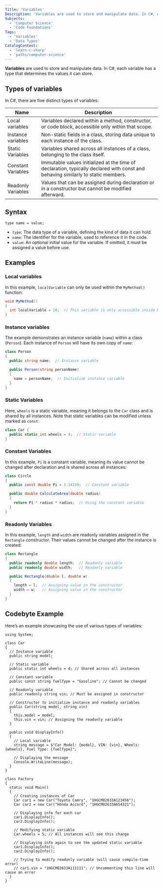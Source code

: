 ```yaml
---
Title: 'Variables'
Description: 'Variables are used to store and manipulate data. In C#, each variable has a type that determines the values it can store.'
Subjects:
  - 'Computer Science'
  - 'Code Foundations'
Tags:
  - 'Variables'
  - 'Data Types'
CatalogContent:
  - 'learn-c-sharp'
  - 'paths/computer-science'
---
```


**Variables** are used to store and manipulate data. In C#, each variable has a type that determines the values it can store.

## Types of variables

In C#, there are five distinct types of variables:

| Name               | Description                                                                                                                      |
| ------------------ | -------------------------------------------------------------------------------------------------------------------------        |
| Local variables    | Variables declared within a method, constructor, or code block, accessible only within that scope.                               |
| Instance variables | Non-static fields in a class, storing data unique to each instance of the class.                                                 |
| Static Variables   | Variables shared across all instances of a class, belonging to the class itself.                                                 |
| Constant Variables | Immutable values initialized at the time of declaration, typically declared with const and behaving similarly to static members. |
| Readonly Variables | Values that can be assigned during declaration or in a constructor but cannot be modified afterward.                             |

## Syntax

```pseudo
type name = value;
```

- `type`: The data type of a variable, defining the kind of data it can hold.
- `name`: The identifier for the variable, used to reference it in the code.
- `value`: An optional initial value for the variable. If omitted, it must be assigned a value before use.

## Examples

### Local variables

In this example, `localVariable` can only be used within the `MyMethod()` function:

```cs
void MyMethod()
{
  int localVariable = 10;  // This variable is only accessible inside MyMethod
}
```

### Instance variables

The example demonstrates an instance variable (`name`) within a class (`Person`). Each instance of `Person` will have its own copy of `name`:

```cs
class Person
{
  public string name;  // Instance variable

  public Person(string personName)
  {
    name = personName;  // Initialize instance variable
  }
}
```

### Static Variables

Here, `wheels` is a static variable, meaning it belongs to the `Car` class and is shared by all instances. Note that static variables can be modified unless marked as `const`:

```cs
class Car {
  public static int wheels = 4;  // Static variable
}
```

### Constant Variables

In this example, `Pi` is a constant variable, meaning its value cannot be changed after declaration and is shared across all instances:

```cs
class Circle
{
  public const double Pi = 3.14159;  // Constant variable

  public double CalculateArea(double radius)
  {
    return Pi * radius * radius;  // Using the constant variable
  }
}
```

### Readonly Variables

In this example, `length` and `width` are readonly variables assigned in the `Rectangle` constructor. Their values cannot be changed after the instance is created:

```cs
class Rectangle
{
  public readonly double length;  // Readonly variable
  public readonly double width;   // Readonly variable

  public Rectangle(double l, double w)
  {
    length = l;  // Assigning value in the constructor
    width = w;   // Assigning value in the constructor
  }
}
```

## Codebyte Example

Here’s an example showcasing the use of various types of variables:

```codebyte/csharp
using System;

class Car
{
  // Instance variable
  public string model;

  // Static variable
  public static int wheels = 4; // Shared across all instances

  // Constant variable
  public const string fuelType = "Gasoline"; // Cannot be changed

  // Readonly variable
  public readonly string vin; // Must be assigned in constructor

  // Constructor to initialize instance and readonly variables
  public Car(string model, string vin)
  {
    this.model = model;
    this.vin = vin; // Assigning the readonly variable
  }

  public void DisplayInfo()
  {
    // Local variable
    string message = $"Car Model: {model}, VIN: {vin}, Wheels: {wheels}, Fuel Type: {fuelType}";

    // Displaying the message
    Console.WriteLine(message);
  }
}

class Factory
{
  static void Main()
  {
    // Creating instances of Car
    Car car1 = new Car("Toyota Camry", "1HGCM82633A123456");
    Car car2 = new Car("Honda Accord", "1HGCM82633A654321");

    // Displaying info for each car
    car1.DisplayInfo();  
    car2.DisplayInfo(); 

    // Modifying static variable
    Car.wheels = 5; // All instances will see this change

    // Displaying info again to see the updated static variable
    car1.DisplayInfo();  
    car2.DisplayInfo(); 

    // Trying to modify readonly variable (will cause compile-time error)
    // car1.vin = "1HGCM82633A111111"; // Uncommenting this line will cause an error
  }
}
```
